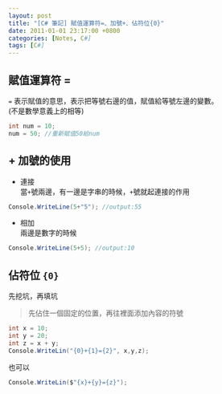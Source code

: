 ```yaml
---
layout: post
title: "[C# 筆記] 賦值運算符=、加號+、佔符位{0}"
date: 2011-01-01 23:17:00 +0800
categories: [Notes, C#]
tags: [C#]
---
```


## 賦值運算符 =

`=` 表示賦值的意思，表示把等號右邊的值，賦值給等號左邊的變數。    
(不是數學意義上的相等)

```c#
int num = 10;
num = 50; //重新賦值50給num
```

## + 加號的使用
- 連接   
當`+`號兩邊，有一邊是字串的時候，`+`號就起連接的作用
```c#
Console.WriteLine(5+"5"); //output:55
```
- 相加   
兩邊是數字的時候
```c#
Console.WriteLine(5+5); //output:10
```

## 佔符位 `{0}`
先挖坑，再填坑
> 先佔住一個固定的位置，再往裡面添加內容的符號

```c#
int x = 10;
int y = 20;
int z = x + y;
Console.WriteLin("{0}+{1}={2}", x,y,z);
```
也可以
```c#
Console.WriteLin($"{x}+{y}={z}");
```